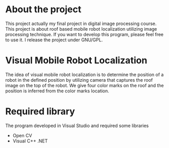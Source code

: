 # About the project
This project actually my final project in digital image processing course. This project is about roof based mobile robot localization utilizing image processing technique. If you want to develop this program, please feel free to use it. I release the project under GNU/GPL.

# Visual Mobile Robot Localization
The idea of visual mobile robot localization is to determine the position of a robot in the defined position by utilizing camera that captures the roof image on the top of the robot. We give four color marks on the roof and the position is inferred from the color marks location.

# Required library
The program developed in Visual Studio and required some libraries
* Open CV
* Visual C++ .NET
